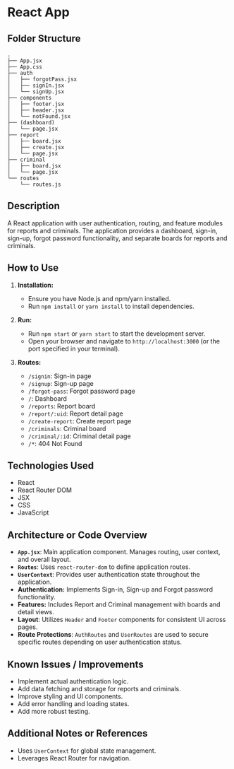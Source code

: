 # React App

## Folder Structure

```
.
├── App.jsx
├── App.css
├── auth
│   ├── forgotPass.jsx
│   ├── signIn.jsx
│   └── signUp.jsx
├── components
│   ├── footer.jsx
│   ├── header.jsx
│   └── notFound.jsx
├── (dashboard)
│   └── page.jsx
├── report
│   ├── board.jsx
│   ├── create.jsx
│   └── page.jsx
├── criminal
│   ├── board.jsx
│   └── page.jsx
└── routes
    └── routes.js
```

## Description

A React application with user authentication, routing, and feature modules for reports and criminals. The application provides a dashboard, sign-in, sign-up, forgot password functionality, and separate boards for reports and criminals.

## How to Use

1.  **Installation:**
    *   Ensure you have Node.js and npm/yarn installed.
    *   Run `npm install` or `yarn install` to install dependencies.

2.  **Run:**
    *   Run `npm start` or `yarn start` to start the development server.
    *   Open your browser and navigate to `http://localhost:3000` (or the port specified in your terminal).

3.  **Routes:**
    *   `/signin`: Sign-in page
    *   `/signup`: Sign-up page
    *   `/forgot-pass`: Forgot password page
    *   `/`: Dashboard
    *   `/reports`: Report board
    *   `/report/:uid`: Report detail page
    *   `/create-report`: Create report page
    *   `/criminals`: Criminal board
    *   `/criminal/:id`: Criminal detail page
    *   `/*`: 404 Not Found

## Technologies Used

*   React
*   React Router DOM
*   JSX
*   CSS
*   JavaScript

## Architecture or Code Overview

*   **`App.jsx`**: Main application component. Manages routing, user context, and overall layout.
*   **`Routes`**: Uses `react-router-dom` to define application routes.
*   **`UserContext`**: Provides user authentication state throughout the application.
*   **Authentication:** Implements Sign-in, Sign-up and Forgot password functionality.
*   **Features:** Includes Report and Criminal management with boards and detail views.
*   **Layout**: Utilizes `Header` and `Footer` components for consistent UI across pages.
*   **Route Protections**: `AuthRoutes` and `UserRoutes` are used to secure specific routes depending on user authentication status.

## Known Issues / Improvements

*   Implement actual authentication logic.
*   Add data fetching and storage for reports and criminals.
*   Improve styling and UI components.
*   Add error handling and loading states.
*   Add more robust testing.

## Additional Notes or References

*   Uses `UserContext` for global state management.
*   Leverages React Router for navigation.
